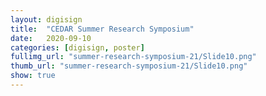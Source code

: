 ```yaml
---
layout: digisign
title:  "CEDAR Summer Research Symposium"
date:   2020-09-10
categories: [digisign, poster]
fullimg_url: "summer-research-symposium-21/Slide10.png"
thumb_url: "summer-research-symposium-21/Slide10.png"
show: true
---
```

